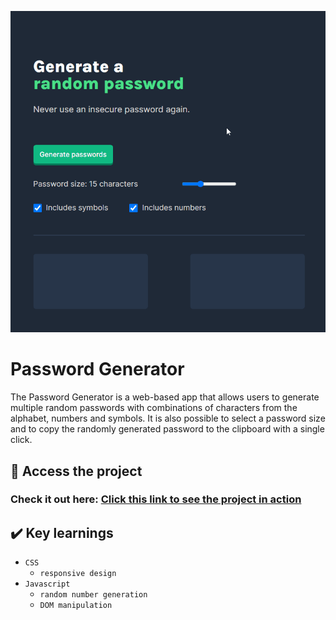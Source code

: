 ![Password Generator Demo Gif](https://raw.githubusercontent.com/pedromorelli96/Password-generator/main/PasswordGenDemo.gif)

# Password Generator

The Password Generator is a web-based app that allows users to generate multiple random passwords with combinations of characters from the alphabet, numbers and symbols. It is also possible to select a password size and to copy the randomly generated password to the clipboard with a single click.

## 📁 Access the project

### Check it out here: [Click this link to see the project in action](https://jolly-bombolone-082dc2.netlify.app/)

## ✔️ Key learnings

-   `CSS`
    -   `responsive design`
-   `Javascript`
    -   `random number generation`
    -   `DOM manipulation`
